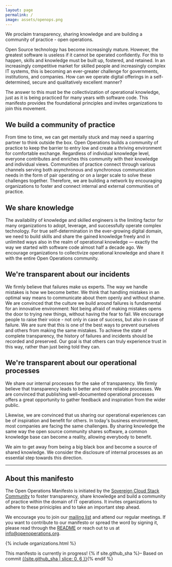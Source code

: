 ```yaml
---
layout: page
permalink: /
image: assets/openops.png
---
```

We proclaim transparency, sharing knowledge and are building a community of practice - open operations.

Open Source technology has become increasingly mature. However, the greatest software is useless if it cannot be operated confidently. For this to happen, skills and knowledge must be built up, fostered, and retained. In an increasingly competitive market for skilled people and increasingly complex IT systems, this is becoming an ever-greater challenge for governments, institutions, and companies. How can we operate digital offerings in a self-determined, secure and qualitatively excellent manner?

The answer to this must be the collectivization of operational knowledge, just as it is being practiced for many years with software code. This manifesto provides the foundational principles and invites organizations to join this movement.

## We build a community of practice

From time to time, we can get mentally stuck and may need a sparring partner to think outside the box. Open Operations builds a community of practice to keep the barrier to entry low and create a thriving environment for comfortable exchange. Regardless of individual knowledge level, everyone contributes and enriches this community with their knowledge and individual views. Communities of practice connect through various channels serving both asynchronous and synchronous communication needs in the form of pair operating or on a larger scale to solve these challenges together. Therefore, we are building a network by encouraging organizations to foster and connect internal and external communities of practice.

## We share knowledge

The availability of knowledge and skilled engineers is the limiting factor for many organizations to adopt, leverage, and successfully operate complex technology. For true self-determination in the ever-growing digital domain, we need to build skills and share the gained knowledge freely and in unlimited ways also in the realm of operational knowledge — exactly the way we started with software code almost half a decade ago. We encourage organizations to collectivize operational knowledge and share it with the entire Open Operations community.

## We're transparent about our incidents

We firmly believe that failures make us experts. The way we handle mistakes is how we become better. We think that handling mistakes in an optimal way means to communicate about them openly and without shame. We are convinced that the culture we build around failures is fundamental for an innovative environment: Not being afraid of making mistakes opens the door to trying new things, without having the fear to fail. We encourage people to raise their voice - not only in case of success, but also in case of failure. We are sure that this is one of the best ways to prevent ourselves and others from making the same mistakes. To achieve the state of complete transparency, the history of failures and incidents should be recorded and preserved. Our goal is that others can truly experience trust in this way, rather than just being told they can.

## We're transparent about our operational processes

We share our internal processes for the sake of transparency. We firmly believe that transparency leads to better and more reliable processes. We are convinced that publishing well-documented operational processes offers a great opportunity to gather feedback and inspiration from the wider public.

Likewise, we are convinced that us sharing our operational experiences can be of inspiration and benefit for others. In today's business environment, most companies are facing the same challenges. By sharing knowledge the same way the open source community shares software, a common knowledge base can become a reality, allowing everybody to benefit.

We aim to get away from being a big black box and become a source of shared knowledge. We consider the disclosure of internal processes as an essential step towards this direction.

---

## About this manifesto

The Open Operations Manifesto is initiated by the [Sovereign Cloud Stack Community](https://scs.community) to foster transparency, share knowledge and build a community of practice within the domain of IT operations. It invites organizations to adhere to these priniciples and to take an important step ahead.

We encourage you to join our [mailing list](https://scs.sovereignit.de/mailman3/postorius/lists/list.openoperations.org/) and attend our regular meetings. If you want to contribute to our manifesto or spread the word by signing it, please read through the [README](https://github.com/SovereignCloudStack/open-operations-manifesto/#readme) or reach out to us at <info@openoperations.org>.

{% include organizations.html %}

<nav class="navbar navbar-light fixed-bottom" style="background-color: var(--bs-warning)">
  <div class="container">
    <span><i class="fa fa-exclamation-triangle" aria-hidden="true"></i>This manifesto is currently in progress! {% if site.github_sha %}– Based on commit <a href="https://github.com/SovereignCloudStack/open-operations-manifesto/commit/{{site.github_sha}}" target="_blank"><span class="badge rounded-pill bg-secondary">{{site.github_sha | slice: 0, 6 }}</span></a>{% endif %}</span>
  </div>
</nav>

